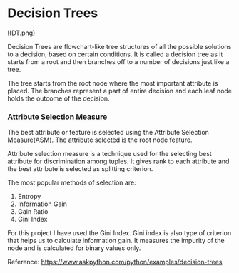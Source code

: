 # Decision Trees  

!(DT.png)  

Decision Trees are flowchart-like tree structures of all the possible solutions to a decision, based on certain conditions. It is called a decision tree as it starts from a root and then branches off to a number of decisions just like a tree.

The tree starts from the root node where the most important attribute is placed. The branches represent a part of entire decision and each leaf node holds the outcome of the decision.

### Attribute Selection Measure

The best attribute or feature is selected using the Attribute Selection Measure(ASM). The attribute selected is the root node feature.

Attribute selection measure is a technique used for the selecting best attribute for discrimination among tuples. It gives rank to each attribute and the best attribute is selected as splitting criterion.

The most popular methods of selection are:
1. Entropy
2. Information Gain
3. Gain Ratio
4. Gini Index

For this project I have used the Gini Index. Gini index is also type of criterion that helps us to calculate information gain. It measures the impurity of the node and is calculated for binary values only.

Reference: https://www.askpython.com/python/examples/decision-trees
